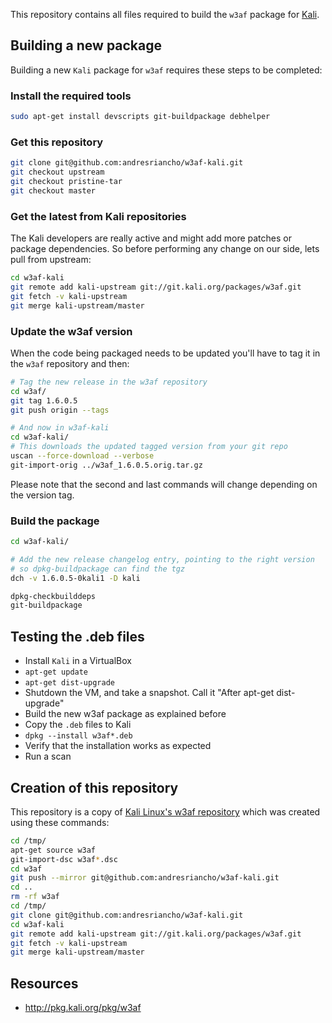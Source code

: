 This repository contains all files required to build the `w3af` package for [Kali](http://www.kali.org/).

## Building a new package
Building a new `Kali` package for `w3af` requires these steps to be completed:

### Install the required tools
```bash
sudo apt-get install devscripts git-buildpackage debhelper
```

### Get this repository
```bash
git clone git@github.com:andresriancho/w3af-kali.git
git checkout upstream
git checkout pristine-tar
git checkout master
```

### Get the latest from Kali repositories

The Kali developers are really active and might add more patches or package dependencies. So before performing any change on our side, lets pull from upstream:

```bash
cd w3af-kali
git remote add kali-upstream git://git.kali.org/packages/w3af.git
git fetch -v kali-upstream
git merge kali-upstream/master
```

### Update the w3af version

When the code being packaged needs to be updated you'll have to tag it in the `w3af` repository and then:

```bash
# Tag the new release in the w3af repository
cd w3af/
git tag 1.6.0.5
git push origin --tags

# And now in w3af-kali
cd w3af-kali/
# This downloads the updated tagged version from your git repo
uscan --force-download --verbose
git-import-orig ../w3af_1.6.0.5.orig.tar.gz
```
Please note that the second and last commands will change depending on the version tag.

### Build the package

```bash
cd w3af-kali/

# Add the new release changelog entry, pointing to the right version
# so dpkg-buildpackage can find the tgz
dch -v 1.6.0.5-0kali1 -D kali

dpkg-checkbuilddeps
git-buildpackage
```

## Testing the .deb files
 * Install `Kali` in a VirtualBox
 * `apt-get update`
 * `apt-get dist-upgrade`
 * Shutdown the VM, and take a snapshot. Call it "After apt-get dist-upgrade"
 * Build the new w3af package as explained before
 * Copy the `.deb` files to Kali
 * `dpkg --install w3af*.deb`
 * Verify that the installation works as expected
 * Run a scan

## Creation of this repository
This repository is a copy of [Kali Linux's w3af repository](http://git.kali.org/gitweb/?p=packages/w3af.git;a=summary) which was created using these commands:

```bash
cd /tmp/
apt-get source w3af
git-import-dsc w3af*.dsc
cd w3af
git push --mirror git@github.com:andresriancho/w3af-kali.git
cd ..
rm -rf w3af
cd /tmp/
git clone git@github.com:andresriancho/w3af-kali.git
cd w3af-kali
git remote add kali-upstream git://git.kali.org/packages/w3af.git
git fetch -v kali-upstream
git merge kali-upstream/master
```

## Resources

 * http://pkg.kali.org/pkg/w3af
